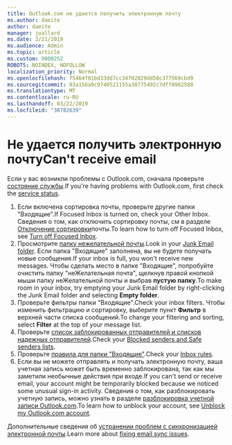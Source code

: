 ```yaml
---
title: Outlook.com не удается получить электронную почту
ms.author: daeite
author: daeite
manager: joallard
ms.date: 3/21/2019
ms.audience: Admin
ms.topic: article
ms.custom: 9000252
ROBOTS: NOINDEX, NOFOLLOW
localization_priority: Normal
ms.openlocfilehash: f5464f01bd33dd7cc34f02829dd50c377569cbd9
ms.sourcegitcommit: 03a156a9c9740521155a30775492c7dff0982588
ms.translationtype: MT
ms.contentlocale: ru-RU
ms.lasthandoff: 03/22/2019
ms.locfileid: "30782639"
---
```

# <a name="cant-receive-email"></a><span data-ttu-id="57420-102">Не удается получить электронную почту</span><span class="sxs-lookup"><span data-stu-id="57420-102">Can't receive email</span></span>

<span data-ttu-id="57420-103">Если у вас возникли проблемы с Outlook.com, сначала проверьте [состояние службы](https://go.microsoft.com/fwlink/p/?linkid=837482).</span><span class="sxs-lookup"><span data-stu-id="57420-103">If you're having problems with Outlook.com, first check the [service status](https://go.microsoft.com/fwlink/p/?linkid=837482).</span></span>

1. <span data-ttu-id="57420-104">Если включена сортировка почты, проверьте другие папки "Входящие".</span><span class="sxs-lookup"><span data-stu-id="57420-104">If Focused Inbox is turned on, check your Other Inbox.</span></span> <span data-ttu-id="57420-105">Сведения о том, как отключить сортировку почты, см в разделе [Отключение сортировки](https://support.office.com/article/f714d94d-9e63-4217-9ccb-6cb2986aa1b2)почты.</span><span class="sxs-lookup"><span data-stu-id="57420-105">To learn how to turn off Focused Inbox, see [Turn off Focused Inbox](https://support.office.com/article/f714d94d-9e63-4217-9ccb-6cb2986aa1b2).</span></span>
1. <span data-ttu-id="57420-106">Просмотрите [папку нежелательной почты](https://outlook.live.com/mail/junkemail).</span><span class="sxs-lookup"><span data-stu-id="57420-106">Look in your [Junk Email folder](https://outlook.live.com/mail/junkemail).</span></span> <span data-ttu-id="57420-107">Если папка "Входящие" заполнена, вы не будете получать новые сообщения.</span><span class="sxs-lookup"><span data-stu-id="57420-107">If your inbox is full, you won't receive new messages.</span></span> <span data-ttu-id="57420-108">Чтобы сделать место в папке "Входящие", попробуйте очистить папку "неЖелательная почта", щелкнув правой кнопкой мыши папку неЖелательной почты и выбрав **пустую папку**.</span><span class="sxs-lookup"><span data-stu-id="57420-108">To make room in your inbox, try emptying your Junk Email folder by right-clicking the Junk Email folder and selecting **Empty folder**.</span></span>
1. <span data-ttu-id="57420-109">Проверьте фильтры папки "Входящие".</span><span class="sxs-lookup"><span data-stu-id="57420-109">Check your inbox filters.</span></span> <span data-ttu-id="57420-110">Чтобы изменить фильтрацию и сортировку, выберите пункт **Фильтр** в верхней части списка сообщений.</span><span class="sxs-lookup"><span data-stu-id="57420-110">To change your filtering and sorting, select **Filter** at the top of your message list.</span></span>
1. <span data-ttu-id="57420-111">Проверьте [список заблокированных отправителей и списков надежных отправителей](https://outlook.live.com/mail/options/mail/junkEmail).</span><span class="sxs-lookup"><span data-stu-id="57420-111">Check your [Blocked senders and Safe senders lists](https://outlook.live.com/mail/options/mail/junkEmail).</span></span>
1. <span data-ttu-id="57420-112">Проверьте [правила для папки "Входящие"](https://outlook.live.com/mail/options/mail/rules).</span><span class="sxs-lookup"><span data-stu-id="57420-112">Check your [Inbox rules](https://outlook.live.com/mail/options/mail/rules).</span></span>
1. <span data-ttu-id="57420-113">Если вы не можете отправлять и получать электронную почту, ваша учетная запись может быть временно заблокирована, так как мы заметили необычные действия при входе.</span><span class="sxs-lookup"><span data-stu-id="57420-113">If you can't send or receive email, your account might be temporarily blocked because we noticed some unusual sign-in activity.</span></span> <span data-ttu-id="57420-114">Сведения о том, как разблокировать учетную запись, можно узнать в разделе [разблокировка учетной записи Outlook.com](https://support.office.com/article/f4ad2701-d166-4d8b-8a6a-9af2a1f8a4c4).</span><span class="sxs-lookup"><span data-stu-id="57420-114">To learn how to unblock your account, see [Unblock my Outlook.com account](https://support.office.com/article/f4ad2701-d166-4d8b-8a6a-9af2a1f8a4c4).</span></span>

<span data-ttu-id="57420-115">Дополнительные сведения об [устранении проблем с синхронизацией электронной почты](https://support.office.com/article/d39e3341-8d79-4bf1-b3c7-ded602233642).</span><span class="sxs-lookup"><span data-stu-id="57420-115">Learn more about [fixing email sync issues](https://support.office.com/article/d39e3341-8d79-4bf1-b3c7-ded602233642).</span></span>